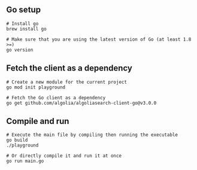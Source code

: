 ## Go setup

```
# Install go
brew install go

# Make sure that you are using the latest version of Go (at least 1.8 >=)
go version
```

## Fetch the client as a dependency

```
# Create a new module for the current project
go mod init playground

# Fetch the Go client as a dependency
go get github.com/algolia/algoliasearch-client-go@v3.0.0
```

## Compile and run

```
# Execute the main file by compiling then running the executable
go build
./playground

# Or directly compile it and run it at once
go run main.go
```
